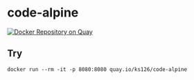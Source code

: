 # code-alpine

[![Docker Repository on Quay](https://quay.io/repository/ks126/code-alpine/status "Docker Repository on Quay")](https://quay.io/repository/ks126/code-alpine)

## Try
```
docker run --rm -it -p 8080:8080 quay.io/ks126/code-alpine
```
